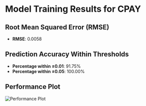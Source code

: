# Model Training Results for CPAY

## Root Mean Squared Error (RMSE)
- **RMSE**: 0.0058

## Prediction Accuracy Within Thresholds
- **Percentage within ±0.01**: 91.75%
- **Percentage within ±0.05**: 100.00%

## Performance Plot
![Performance Plot](../imgs/CPAY.png)

